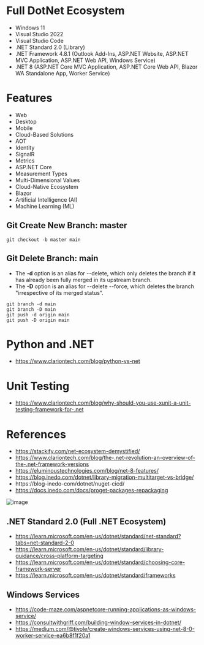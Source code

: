 # Full DotNet Ecosystem
+ Windows 11
+ Visual Studio 2022
+ Visual Studio Code
+ .NET Standard 2.0 (Library)
+ .NET Framework 4.8.1 (Outlook Add-Ins, ASP.NET Website, ASP.NET MVC Application, ASP.NET Web API, Windows Service)
+ .NET 8 (ASP.NET Core MVC Application, ASP.NET Core Web API, Blazor WA Standalone App, Worker Service)

# Features
+ Web
+ Desktop
+ Mobile
+ Cloud-Based Solutions
+ AOT
+ Identity
+ SignalR
+ Metrics
+ ASP.NET Core
+ Measurement Types
+ Multi-Dimensional Values
+ Cloud-Native Ecosystem
+ Blazor
+ Artificial Intelligence (AI)
+ Machine Learning (ML)

## Git Create New Branch: master
```
git checkout -b master main
```

## Git Delete Branch: main
+ The **-d** option is an alias for --delete, which only deletes the branch if it has already been fully merged in its upstream branch.
+ The **-D** option is an alias for --delete --force, which deletes the branch "irrespective of its merged status".

```
git branch -d main
git branch -D main
git push -d origin main
git push -D origin main
```

# Python and .NET
+ https://www.clariontech.com/blog/python-vs-net

# Unit Testing
+ https://www.clariontech.com/blog/why-should-you-use-xunit-a-unit-testing-framework-for-.net

# References
+ https://stackify.com/net-ecosystem-demystified/
+ https://www.clariontech.com/blog/the-.net-revolution-an-overview-of-the-.net-framework-versions
+ https://eluminoustechnologies.com/blog/net-8-features/
+ https://blog.inedo.com/dotnet/library-migration-multitarget-vs-bridge/
+ https://blog-inedo-com/dotnet/nuget-cicd/
+ https://docs.inedo.com/docs/proget-packages-repackaging

![image](https://github.com/gtechsltn/Full-DotNet-Ecosystem/assets/87538251/bacc0701-32b9-475c-a29c-cd595357be33)

## .NET Standard 2.0 (Full .NET Ecosystem)
+ https://learn.microsoft.com/en-us/dotnet/standard/net-standard?tabs=net-standard-2-0
+ https://learn.microsoft.com/en-us/dotnet/standard/library-guidance/cross-platform-targeting
+ https://learn.microsoft.com/en-us/dotnet/standard/choosing-core-framework-server
+ https://learn.microsoft.com/en-us/dotnet/standard/frameworks

## Windows Services
+ https://code-maze.com/aspnetcore-running-applications-as-windows-service/
+ https://consultwithgriff.com/building-window-services-in-dotnet/
+ https://medium.com/@tivole/create-windows-services-using-net-8-0-worker-service-ea6b8f1f20a1
